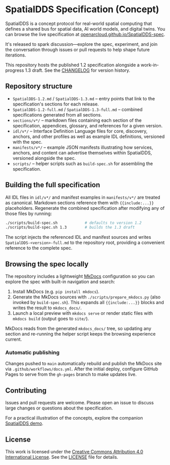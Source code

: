 # SpatialDDS Specification (Concept)

SpatialDDS is a concept protocol for real-world spatial computing that defines a shared bus for spatial data, AI world models, and digital twins. You can browse the live specification at [openarcloud.github.io/SpatialDDS-spec](https://openarcloud.github.io/SpatialDDS-spec/).

It's released to spark discussion—explore the spec, experiment, and join the conversation through issues or pull requests to help shape future iterations.

This repository hosts the published 1.2 specification alongside a work-in-progress 1.3 draft. See the [CHANGELOG](CHANGELOG.md) for version history.


## Repository structure

- `SpatialDDS-1.2.md` / `SpatialDDS-1.3.md` – entry points that link to the specification's sections for each release.
- `SpatialDDS-1.2-full.md` / `SpatialDDS-1.3-full.md` – combined specifications generated from all sections.
- `sections/v*/` – markdown files containing each section of the specification, appendices, glossary, and references for a given version.
- `idl/v*/` – Interface Definition Language files for core, discovery, anchors, and other profiles as well as example IDL definitions, versioned with the spec.
- `manifests/v*/` – example JSON manifests illustrating how services, anchors, and content can advertise themselves within SpatialDDS, versioned alongside the spec.
- `scripts/` – helper scripts such as `build-spec.sh` for assembling the specification.

## Building the full specification

All IDL files in `idl/v*/` and manifest examples in `manifests/v*/` are treated as canonical. Markdown sections reference them with `{{include:...}}` placeholders. Regenerate the combined specification after modifying any of those files by running:

```bash
./scripts/build-spec.sh            # defaults to version 1.2
./scripts/build-spec.sh 1.3        # builds the 1.3 draft
```

The script injects the referenced IDL and manifest sources and writes `SpatialDDS-<version>-full.md` to the repository root, providing a convenient reference to the complete spec.

## Browsing the spec locally

The repository includes a lightweight [MkDocs](https://www.mkdocs.org/) configuration so you can explore the spec with built-in navigation and search:

1. Install MkDocs (e.g. `pip install mkdocs`).
2. Generate the MkDocs sources with `./scripts/prepare_mkdocs.py` (also invoked by `build-spec.sh`). This expands all `{{include:...}}` blocks and writes the result to `mkdocs_docs/`.
3. Launch a local preview with `mkdocs serve` or render static files with `mkdocs build` (output goes to `site/`).

MkDocs reads from the generated `mkdocs_docs/` tree, so updating any section and re-running the helper script keeps the browsing experience current.

### Automatic publishing

Changes pushed to `main` automatically rebuild and publish the MkDocs site via `.github/workflows/docs.yml`. After the initial deploy, configure GitHub Pages to serve from the `gh-pages` branch to make updates live.

## Contributing

Issues and pull requests are welcome. Please open an issue to discuss large changes or questions about the specification.

For a practical illustration of the concepts, explore the companion [SpatialDDS demo](https://github.com/OpenArCloud/SpatialDDS-demo).

## License

This work is licensed under the [Creative Commons Attribution 4.0 International License](https://creativecommons.org/licenses/by/4.0/).
See the [LICENSE](LICENSE) file for details.
